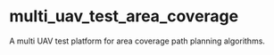 # multi_uav_test_area_coverage

A multi UAV test platform for area coverage path planning algorithms.
